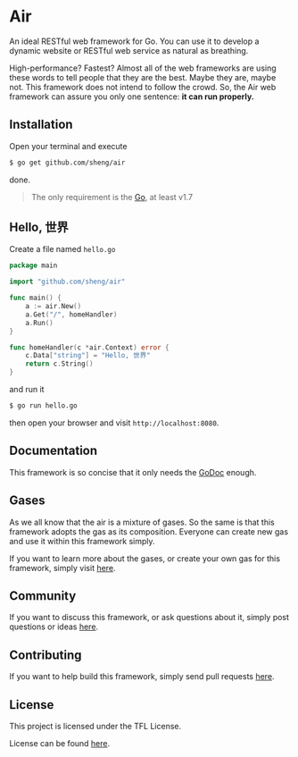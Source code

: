 # Air

An ideal RESTful web framework for Go. You can use it to develop a dynamic website or RESTful web service as natural as breathing.

High-performance? Fastest? Almost all of the web frameworks are using these words to tell people that they are the best. Maybe they are, maybe not. This framework does not intend to follow the crowd. So, the Air web framework can assure you only one sentence: **it can run properly.**

## Installation

Open your terminal and execute

```bash
$ go get github.com/sheng/air
```

done.

> The only requirement is the [Go](https://golang.org/dl/), at least v1.7

## Hello, 世界

Create a file named `hello.go`

```go
package main

import "github.com/sheng/air"

func main() {
	a := air.New()
	a.Get("/", homeHandler)
	a.Run()
}

func homeHandler(c *air.Context) error {
	c.Data["string"] = "Hello, 世界"
	return c.String()
}
```

and run it

```bash
$ go run hello.go
```

then open your browser and visit `http://localhost:8080`.

## Documentation

This framework is so concise that it only needs the [GoDoc](https://godoc.org/github.com/sheng/air) enough.

## Gases

As we all know that the air is a mixture of gases. So the same is that this framework adopts the gas as its composition. Everyone can create new gas and use it within this framework simply.

If you want to learn more about the gases, or create your own gas for this framework, simply visit [here](gases).

## Community

If you want to discuss this framework, or ask questions about it, simply post questions or ideas [here](https://github.com/sheng/air/issues).

## Contributing

If you want to help build this framework, simply send pull requests [here](https://github.com/sheng/air/pulls).

## License

This project is licensed under the TFL License.

License can be found [here](LICENSE).
